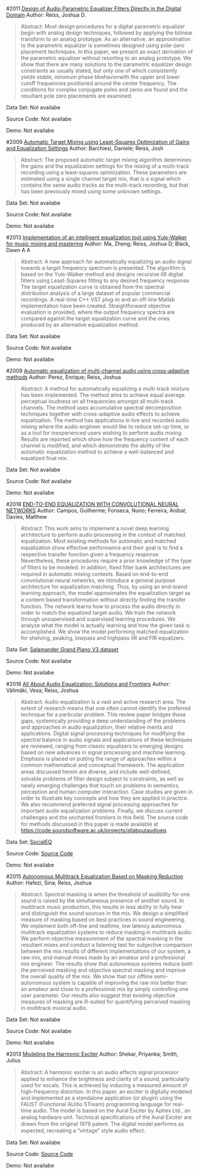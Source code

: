 #2011 [Design of Audio Parametric Equalizer Filters Directly in the Digital Domain](http://ieeexplore.ieee.org/document/5629354/)
Author: Reiss, Joshua D.
>Abstract: Most design procedures for a digital parametric equalizer begin with analog design techniques, followed by applying the bilinear transform to an analog prototype. As an alternative, an approximation to the parametric equalizer is sometimes designed using pole-zero placement techniques. In this paper, we present an exact derivation of the parametric equalizer without resorting to an analog prototype. We show that there are many solutions to the parametric equalizer design constraints as usually stated, but only one of which consistently yields stable, minimum phase bbehaviorwith the upper and lower cutoff frequencies positioned around the center frequency. The conditions for complex conjugate poles and zeros are found and the resultant pole zero placements are examined.

Data Set: Not availabe

Source Code: Not availabe

Demo: Not availabe

#2009 [Automatic Target Mixing using Least-Squares Optimization of Gains and Equalization Settings](https://www.eecs.qmul.ac.uk/~josh/documents/2009/BarchiesiReiss-AutomaticTargetMixing.pdf)
Author: Barchiesi, Daniele; Reiss, Josh
>Abstract: The proposed automatic target mixing algorithm determines the gains and the equalization settings for the mixing of a multi-track recording using a least-squares optimization. These parameters are estimated using a single channel target mix, that is a signal which contains the same audio tracks as the multi-track recording, but that has been previously mixed using some unknown settings.

Data Set: Not availabe

Source Code: Not availabe

Demo: Not availabe

#2013 [Implementation of an intelligent equalization tool using Yule-Walker for music mixing and mastering](http://www.aes.org/e-lib/browse.cfm?elib=16792)
Author: Ma, Zheng; Reiss, Joshua D; Black, Dawn A A
>Abstract: A new approach for automatically equalizing an audio signal towards a target frequency spectrum is presented. The algorithm is based on the Yule-Walker method and designs recursive IIR digital filters using Least-Squares fitting to any desired frequency response. The target equalization curve is obtained from the spectral distribution analysis of a large dataset of popular commercial recordings. A real-time C++ VST plug-in and an off-line Matlab implementation have been created. Straightforward objective evaluation is provided, where the output frequency spectra are compared against the target equalization curve and the ones produced by an alternative equalization method.

Data Set: Not availabe

Source Code: Not availabe

Demo: Not availabe

#2009 [Automatic equalization of multi-channel audio using cross-adaptive methods](http://www.aes.org/e-lib/browse.cfm?elib=15026)
Author: Perez, Enrique; Reiss, Joshua
>Abstract: A method for automatically equalizing a multi-track mixture has been implemented. The method aims to achieve equal average perceptual loudness on all frequencies amongst all multi-track channels. The method uses accumulative spectral decomposition techniques together with cross-adaptive audio effects to achieve equalization. The method has applications in live and recorded audio mixing where the audio engineer would like to reduce set-up time, or as a tool for inexperienced users wishing to perform audio mixing. Results are reported which show how the frequency content of each channel is modified, and which demonstrate the ability of the automatic equalization method to achieve a well-balanced and equalized final mix.

Data Set: Not availabe

Source Code: Not availabe

Demo: Not availabe

#2018 [END-TO-END EQUALIZATION WITH CONVOLUTIONAL NEURAL NETWORKS](http://dafx2018.web.ua.pt/papers/DAFx2018_paper_27.pdf)
Author: Campos, Guilherme; Fonseca, Nuno; Ferreira, Anibal; Davies, Matthew
>Abstract: This work aims to implement a novel deep learning architecture to perform audio processing in the context of matched equalization. Most existing methods for automatic and matched equalization show effective performance and their goal is to ﬁnd a respective transfer function given a frequency response. Nevertheless, these procedures require a prior knowledge of the type of ﬁlters to be modeled. In addition, ﬁxed ﬁlter bank architectures are required in automatic mixing contexts. Based on end-to-end convolutional neural networks, we introduce a general purpose architecture for equalization matching. Thus, by using an end-toend learning approach, the model approximates the equalization target as a content-based transformation without directly ﬁnding the transfer function. The network learns how to process the audio directly in order to match the equalized target audio. We train the network through unsupervised and supervised learning procedures. We analyze what the model is actually learning and how the given task is accomplished. We show the model performing matched equalization for shelving, peaking, lowpass and highpass IIR and FIR equalizers.

Data Set: [Salamander Grand Piano V3 dataset](https://musical-artifacts.com/artifacts/3)

Source Code: Not availabe

Demo: Not availabe

#2016 [All About Audio Equalization: Solutions and Frontiers](http://www.mdpi.com/2076-3417/6/5/129)
Author: Välimäki, Vesa; Reiss, Joshua
>Abstract: Audio equalization is a vast and active research area. The extent of research means that one often cannot identify the preferred technique for a particular problem. This review paper bridges those gaps, systemically providing a deep understanding of the problems and approaches in audio equalization, their relative merits and applications. Digital signal processing techniques for modifying the spectral balance in audio signals and applications of these techniques are reviewed, ranging from classic equalizers to emerging designs based on new advances in signal processing and machine learning. Emphasis is placed on putting the range of approaches within a common mathematical and conceptual framework. The application areas discussed herein are diverse, and include well-deﬁned, solvable problems of ﬁlter design subject to constraints, as well as newly emerging challenges that touch on problems in semantics, perception and human computer interaction. Case studies are given in order to illustrate key concepts and how they are applied in practice. We also recommend preferred signal processing approaches for important audio equalization problems. Finally, we discuss current challenges and the uncharted frontiers in this ﬁeld. The source code for methods discussed in this paper is made available at https://code.soundsoftware.ac.uk/projects/allaboutaudioeq.

Data Set: [SocialEQ](http://www.markcartwright.com/research/socialeq)

Source Code: [Source Code](https://code.soundsoftware.ac.uk/projects/allaboutaudioeq)

Demo: Not availabe

#2015 [Autonomous Multitrack Equalization Based on Masking Reduction](http://www.aes.org/e-lib/browse.cfm?elib=17637)
Author: Hafezi, Sina; Reiss, Joshua
>Abstract: Spectral masking is when the threshold of audibility for one sound is raised by the simultaneous presence of another sound. In multitrack music production, this results in less ability to fully hear and distinguish the sound sources in the mix. We design a simplified measure of masking based on best practices in sound engineering. We implement both off-line and realtime, low latency autonomous multitrack equalization systems to reduce masking in multitrack audio. We perform objective measurement of the spectral masking in the resultant mixes and conduct a listening test for subjective comparison between the mix results of different implementations of our system, a raw mix, and manual mixes made by an amateur and a professional mix engineer. The results show that autonomous systems reduce both the perceived masking and objective spectral masking and improve the overall quality of the mix. We show that our offline semi-autonomous system is capable of improving the raw mix better than an amateur and close to a professional mix by simply controlling one user parameter. Our results also suggest that existing objective measures of masking are ill-suited for quantifying perceived masking in multitrack musical audio.

Data Set: Not availabe

Source Code: Not availabe

Demo: Not availabe

#2013 [Modeling the Harmonic Exciter](http://www.aes.org/e-lib/browse.cfm?elib=16939)
Author: Shekar, Priyanka; Smith, Julius
>Abstract: A harmonic exciter is an audio eﬀects signal processor applied to enhance the brightness and clarity of a sound, particularly used for vocals. This is achieved by inducing a measured amount of high-frequency distortion. In this paper, an exciter is digitally modeled and implemented as a standalone application (or plugin) using the FAUST (Functional AUdio STream) programming language for real-time audio. The model is based on the Aural Exciter by Aphex Ltd., an analog hardware unit. Technical speciﬁcations of the Aural Exciter are drawn from the original 1979 patent. The digital model performs as expected, recreating a “vintage” style audio eﬀect.

Data Set: Not availabe

Source Code: [Source Code](https://github.com/grame-cncm/faust)

Demo: Not availabe

